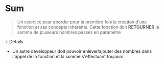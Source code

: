 # Sum

>Un exercice pour aborder pour la première fois la création d'une fonction et ses concepts inhérents. Cette fonction doit **RETOURNER** la somme de plusieurs nombres passés en paramètre

:bulb: Détails

- Un autre développeur doit pouvoir enlever/ajouter des nombres dans l'appel de la fonction et la somme s'effectuant toujours